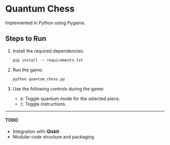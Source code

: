 # Quantum Chess
Implemented in Python using Pygame.

## Steps to Run

1. Install the required dependencies:
    ```bash
    pip install -r requirements.txt
    ```

2. Run the game:
    ```bash
    python quantum_chess.py
    ```

3. Use the following controls during the game:
    - `Q`: Toggle quantum mode for the selected piece.
    - `I`: Toggle instructions.

 
---
#### TODO

- Integration with **Qiskit**
- Modular code structure and packaging
